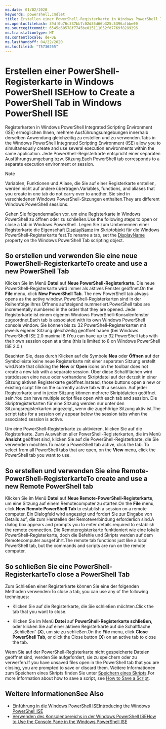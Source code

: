 ```yaml
---
ms.date: 01/02/2020
keywords: powershell,cmdlet
title: Erstellen einer PowerShell-Registerkarte in Windows PowerShell ISE
ms.openlocfilehash: 39df0b76c337bb7c02d36d66b325c5396afbbe00
ms.sourcegitcommit: 6545c60578f7745be015111052fd7769f8289296
ms.translationtype: HT
ms.contentlocale: de-DE
ms.lasthandoff: 04/22/2020
ms.locfileid: "75736265"
---
```

# <a name="how-to-create-a-powershell-tab-in-windows-powershell-ise"></a><span data-ttu-id="b39cd-103">Erstellen einer PowerShell-Registerkarte in Windows PowerShell ISE</span><span class="sxs-lookup"><span data-stu-id="b39cd-103">How to Create a PowerShell Tab in Windows PowerShell ISE</span></span>

<span data-ttu-id="b39cd-104">Registerkarten in Windows PowerShell Integrated Scripting Environment (ISE) ermöglichen Ihnen, mehrere Ausführungsumgebungen innerhalb derselben Anwendung gleichzeitig zu erstellen und zu verwenden.</span><span class="sxs-lookup"><span data-stu-id="b39cd-104">Tabs in the Windows PowerShell Integrated Scripting Environment (ISE) allow you to simultaneously create and use several execution environments within the same application.</span></span> <span data-ttu-id="b39cd-105">Jede PowerShell-Registerkarte entspricht einer separaten Ausführungsumgebung bzw. Sitzung.</span><span class="sxs-lookup"><span data-stu-id="b39cd-105">Each PowerShell tab corresponds to a separate execution environment or session.</span></span>

> [!NOTE]
> <span data-ttu-id="b39cd-106">Variablen, Funktionen und Aliase, die Sie auf einer Registerkarte erstellen, werden nicht auf andere übertragen.</span><span class="sxs-lookup"><span data-stu-id="b39cd-106">Variables, functions, and aliases that you create in one tab do not carry over to another.</span></span> <span data-ttu-id="b39cd-107">Sie sind in verschiedenen Windows PowerShell-Sitzungen enthalten.</span><span class="sxs-lookup"><span data-stu-id="b39cd-107">They are different Windows PowerShell sessions.</span></span>

<span data-ttu-id="b39cd-108">Gehen Sie folgendermaßen vor, um eine Registerkarte in Windows PowerShell zu öffnen oder zu schließen.</span><span class="sxs-lookup"><span data-stu-id="b39cd-108">Use the following steps to open or close a tab in Windows PowerShell.</span></span> <span data-ttu-id="b39cd-109">Legen Sie zum Umbenennen einer Registerkarte die Eigenschaft [DisplayName](object-model/The-PowerShellTab-Object.md#displayname) im Skriptobjekt für die Windows PowerShell-Registerkarte fest.</span><span class="sxs-lookup"><span data-stu-id="b39cd-109">To rename a tab, set the [DisplayName](object-model/The-PowerShellTab-Object.md#displayname) property on the Windows PowerShell Tab scripting object.</span></span>

## <a name="to-create-and-use-a-new-powershell-tab"></a><span data-ttu-id="b39cd-110">So erstellen und verwenden Sie eine neue PowerShell-Registerkarte</span><span class="sxs-lookup"><span data-stu-id="b39cd-110">To create and use a new PowerShell Tab</span></span>

<span data-ttu-id="b39cd-111">Klicken Sie im Menü **Datei** auf **Neue PowerShell-Registerkarte**. Die neue PowerShell-Registerkarte wird immer als aktives Fenster geöffnet.</span><span class="sxs-lookup"><span data-stu-id="b39cd-111">On the **File** menu, click **New PowerShell Tab**. The new PowerShell tab always opens as the active window.</span></span> <span data-ttu-id="b39cd-112">PowerShell-Registerkarten sind in der Reihenfolge ihres Öffnens aufsteigend nummeriert.</span><span class="sxs-lookup"><span data-stu-id="b39cd-112">PowerShell tabs are incrementally numbered in the order that they are opened.</span></span> <span data-ttu-id="b39cd-113">Jede Registerkarte ist einem eigenen Windows PowerShell-Konsolenfenster zugeordnet.</span><span class="sxs-lookup"><span data-stu-id="b39cd-113">Each tab is associated with its own Windows PowerShell console window.</span></span> <span data-ttu-id="b39cd-114">Sie können bis zu 32 PowerShell-Registerkarten mit jeweils eigener Sitzung gleichzeitig geöffnet haben (bei Windows PowerShell ISE 2.0 maximal 8.)</span><span class="sxs-lookup"><span data-stu-id="b39cd-114">You can have up to 32 PowerShell tabs with their own session open at a time (this is limited to 8 on Windows PowerShell ISE 2.0.)</span></span>

<span data-ttu-id="b39cd-115">Beachten Sie, dass durch Klicken auf die Symbole **Neu** oder **Öffnen** auf der Symbolleiste keine neue Registerkarte mit einer separaten Sitzung erstellt wird.</span><span class="sxs-lookup"><span data-stu-id="b39cd-115">Note that clicking the **New** or **Open** icons on the toolbar does not create a new tab with a separate session.</span></span> <span data-ttu-id="b39cd-116">Über diese Schaltflächen wird stattdessen eine neue oder vorhandene Skriptdatei auf der derzeit in einer Sitzung aktiven Registerkarte geöffnet.</span><span class="sxs-lookup"><span data-stu-id="b39cd-116">Instead, those buttons open a new or existing script file on the currently active tab with a session.</span></span> <span data-ttu-id="b39cd-117">Auf jeder Registerkarte und in jeder Sitzung können mehrere Skriptdateien geöffnet sein.</span><span class="sxs-lookup"><span data-stu-id="b39cd-117">You can have multiple script files open with each tab and session.</span></span> <span data-ttu-id="b39cd-118">Die Skriptregisterkarten für eine Sitzung werden nur unter den Sitzungsregisterkarten angezeigt, wenn die zugehörige Sitzung aktiv ist.</span><span class="sxs-lookup"><span data-stu-id="b39cd-118">The script tabs for a session only appear below the session tabs when the associated session is active.</span></span>

<span data-ttu-id="b39cd-119">Um eine PowerShell-Registerkarte zu aktivieren, klicken Sie auf die Registerkarte. Zum Auswählen aller PowerShell-Registerkarten, die im Menü **Ansicht** geöffnet sind, klicken Sie auf die PowerShell-Registerkarte, die Sie verwenden möchten.</span><span class="sxs-lookup"><span data-stu-id="b39cd-119">To make a PowerShell tab active, click the tab. To select from all PowerShell tabs that are open, on the **View** menu, click the PowerShell tab you want to use.</span></span>

## <a name="to-create-and-use-a-new-remote-powershell-tab"></a><span data-ttu-id="b39cd-120">So erstellen und verwenden Sie eine Remote-PowerShell-Registerkarte</span><span class="sxs-lookup"><span data-stu-id="b39cd-120">To create and use a new Remote PowerShell tab</span></span>

<span data-ttu-id="b39cd-121">Klicken Sie im Menü **Datei** auf **Neue Remote-PowerShell-Registerkarte**, um eine Sitzung auf einem Remotecomputer zu starten.</span><span class="sxs-lookup"><span data-stu-id="b39cd-121">On the **File** menu, click **New Remote PowerShell Tab** to establish a session on a remote computer.</span></span> <span data-ttu-id="b39cd-122">Ein Dialogfeld wird angezeigt und fordert Sie zur Eingabe von Details auf, die zum Herstellen der Remoteverbindung erforderlich sind.</span><span class="sxs-lookup"><span data-stu-id="b39cd-122">A dialog box appears and prompts you to enter details required to establish the remote connection.</span></span> <span data-ttu-id="b39cd-123">Die Remoteregisterkarte funktioniert wie eine lokale PowerShell-Registerkarte, doch die Befehle und Skripts werden auf dem Remotecomputer ausgeführt.</span><span class="sxs-lookup"><span data-stu-id="b39cd-123">The remote tab functions just like a local PowerShell tab, but the commands and scripts are run on the remote computer.</span></span>

## <a name="to-close-a-powershell-tab"></a><span data-ttu-id="b39cd-124">So schließen Sie eine PowerShell-Registerkarte</span><span class="sxs-lookup"><span data-stu-id="b39cd-124">To close a PowerShell Tab</span></span>

<span data-ttu-id="b39cd-125">Zum Schließen einer Registerkarte können Sie eine der folgenden Methoden verwenden:</span><span class="sxs-lookup"><span data-stu-id="b39cd-125">To close a tab, you can use any of the following techniques:</span></span>

- <span data-ttu-id="b39cd-126">Klicken Sie auf die Registerkarte, die Sie schließen möchten.</span><span class="sxs-lookup"><span data-stu-id="b39cd-126">Click the tab that you want to close.</span></span>

- <span data-ttu-id="b39cd-127">Klicken Sie im Menü **Datei** auf **PowerShell-Registerkarte schließen**, oder klicken Sie auf einer aktiven Registerkarte auf die Schaltfläche „Schließen“ (**X**), um sie zu schließen.</span><span class="sxs-lookup"><span data-stu-id="b39cd-127">On the **File** menu, click **Close PowerShell Tab**, or click the Close button (**X**) on an active tab to close the tab.</span></span>

<span data-ttu-id="b39cd-128">Wenn Sie auf der PowerShell-Registerkarte nicht gespeicherte Dateien geöffnet sind, werden Sie aufgefordert, sie zu speichern oder zu verwerfen.</span><span class="sxs-lookup"><span data-stu-id="b39cd-128">If you have unsaved files open in the PowerShell tab that you are closing, you are prompted to save or discard them.</span></span> <span data-ttu-id="b39cd-129">Weitere Informationen zum Speichern eines Skripts finden Sie unter [Speichern eines Skripts](How-to-Write-and-Run-Scripts-in-the-Windows-PowerShell-ISE.md#how-to-save-a-script).</span><span class="sxs-lookup"><span data-stu-id="b39cd-129">For more information about how to save a script, see [How to Save a Script](How-to-Write-and-Run-Scripts-in-the-Windows-PowerShell-ISE.md#how-to-save-a-script).</span></span>

## <a name="see-also"></a><span data-ttu-id="b39cd-130">Weitere Informationen</span><span class="sxs-lookup"><span data-stu-id="b39cd-130">See Also</span></span>

- [<span data-ttu-id="b39cd-131">Einführung in die Windows PowerShell ISE</span><span class="sxs-lookup"><span data-stu-id="b39cd-131">Introducing the Windows PowerShell ISE</span></span>](Introducing-the-Windows-PowerShell-ISE.md)
- [<span data-ttu-id="b39cd-132">Verwenden des Konsolenbereichs in der Windows PowerShell ISE</span><span class="sxs-lookup"><span data-stu-id="b39cd-132">How to Use the Console Pane in the Windows PowerShell ISE</span></span>](How-to-Use-the-Console-Pane-in-the-Windows-PowerShell-ISE.md)
